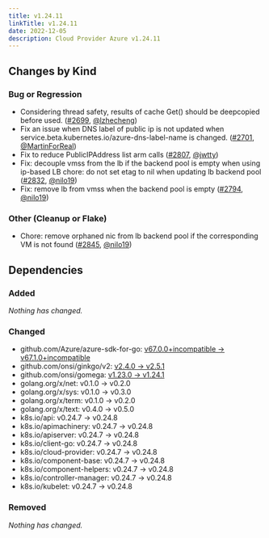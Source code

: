 ```yaml
---
title: v1.24.11
linkTitle: v1.24.11
date: 2022-12-05
description: Cloud Provider Azure v1.24.11
---
```



## Changes by Kind

### Bug or Regression

- Considering thread safety, results of cache Get() should be deepcopied before used. ([#2699](https://github.com/kubernetes-sigs/cloud-provider-azure/pull/2699), [@lzhecheng](https://github.com/lzhecheng))
- Fix an issue when DNS label of public ip is not updated when service.beta.kubernetes.io/azure-dns-label-name is changed. ([#2701](https://github.com/kubernetes-sigs/cloud-provider-azure/pull/2701), [@MartinForReal](https://github.com/MartinForReal))
- Fix to reduce PublicIPAddress list arm calls ([#2807](https://github.com/kubernetes-sigs/cloud-provider-azure/pull/2807), [@jwtty](https://github.com/jwtty))
- Fix: decouple vmss from the lb if the backend pool is empty when using ip-based LB
  chore: do not set etag to nil when updating lb backend pool ([#2832](https://github.com/kubernetes-sigs/cloud-provider-azure/pull/2832), [@nilo19](https://github.com/nilo19))
- Fix: remove lb from vmss when the backend pool is empty ([#2794](https://github.com/kubernetes-sigs/cloud-provider-azure/pull/2794), [@nilo19](https://github.com/nilo19))

### Other (Cleanup or Flake)

- Chore: remove orphaned nic from lb backend pool if the corresponding VM is not found ([#2845](https://github.com/kubernetes-sigs/cloud-provider-azure/pull/2845), [@nilo19](https://github.com/nilo19))

## Dependencies

### Added
_Nothing has changed._

### Changed
- github.com/Azure/azure-sdk-for-go: [v67.0.0+incompatible → v67.1.0+incompatible](https://github.com/Azure/azure-sdk-for-go/compare/v67.0.0...v67.1.0)
- github.com/onsi/ginkgo/v2: [v2.4.0 → v2.5.1](https://github.com/onsi/ginkgo/v2/compare/v2.4.0...v2.5.1)
- github.com/onsi/gomega: [v1.23.0 → v1.24.1](https://github.com/onsi/gomega/compare/v1.23.0...v1.24.1)
- golang.org/x/net: v0.1.0 → v0.2.0
- golang.org/x/sys: v0.1.0 → v0.3.0
- golang.org/x/term: v0.1.0 → v0.2.0
- golang.org/x/text: v0.4.0 → v0.5.0
- k8s.io/api: v0.24.7 → v0.24.8
- k8s.io/apimachinery: v0.24.7 → v0.24.8
- k8s.io/apiserver: v0.24.7 → v0.24.8
- k8s.io/client-go: v0.24.7 → v0.24.8
- k8s.io/cloud-provider: v0.24.7 → v0.24.8
- k8s.io/component-base: v0.24.7 → v0.24.8
- k8s.io/component-helpers: v0.24.7 → v0.24.8
- k8s.io/controller-manager: v0.24.7 → v0.24.8
- k8s.io/kubelet: v0.24.7 → v0.24.8

### Removed
_Nothing has changed._
